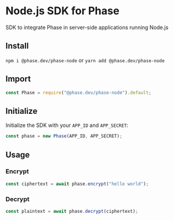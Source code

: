 # Node.js SDK for Phase

SDK to integrate Phase in server-side applications running Node.js

## Install

`npm i @phase.dev/phase-node` or `yarn add @phase.dev/phase-node`

## Import

```js
const Phase = require("@phase.dev/phase-node").default;
```

## Initialize

Initialize the SDK with your `APP_ID` and `APP_SECRET`:

```js
const phase = new Phase(APP_ID, APP_SECRET);
```

## Usage

### Encrypt

```js
const ciphertext = await phase.encrypt("hello world");
```

### Decrypt

```js
const plaintext = await phase.decrypt(ciphertext);
```
